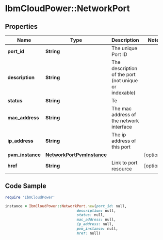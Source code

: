 # IbmCloudPower::NetworkPort

## Properties

Name | Type | Description | Notes
------------ | ------------- | ------------- | -------------
**port_id** | **String** | The unique Port ID | 
**description** | **String** | The description of the port (not unique or indexable) | 
**status** | **String** | Te | 
**mac_address** | **String** | The mac address of the network interface | 
**ip_address** | **String** | The ip address of this port | 
**pvm_instance** | [**NetworkPortPvmInstance**](NetworkPortPvmInstance.md) |  | [optional] 
**href** | **String** | Link to port resource | [optional] 

## Code Sample

```ruby
require 'IbmCloudPower'

instance = IbmCloudPower::NetworkPort.new(port_id: null,
                                 description: null,
                                 status: null,
                                 mac_address: null,
                                 ip_address: null,
                                 pvm_instance: null,
                                 href: null)
```


